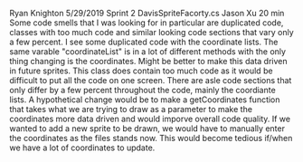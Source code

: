 Ryan Knighton
5/29/2019
Sprint 2
DavisSpriteFacorty.cs
Jason Xu
20 min
Some code smells that I was looking for in particular are duplicated code, classes with too much code and similar looking code sections that vary only a few percent.  I see some duplicated code with the coordinate lists.  The same varable "coordinateList" is in a lot of different methods with the only thing changing is the coordinates.  Might be better to make this data driven in future sprites.  This class does contain too much code as it would be difficult to put all the code on one screen.  There are asle code sections that only differ by a few percent throughout the code, mainly the coordiante lists.
A hypothetical change would be to make a getCoordinates function that takes what we are trying to draw as a parameter to make the coordinates more data driven and would imporve overall code quality.  If we wanted to add a new sprite to be drawn, we would have to manually enter the coordinates as the files stands now.  This would become tedious if/when we have a lot of coordinates to update.